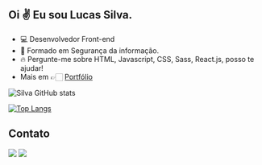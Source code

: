 ## Oi ✌ Eu sou Lucas Silva.

- 💻 Desenvolvedor Front-end
- 📕 Formado em Segurança da informação.
- 🔥 Pergunte-me sobre HTML, Javascript, CSS, Sass, React.js, posso te ajudar!
- Mais em 👉🏻 [Portfólio](https://lucas-bio.netlify.app/)

![Silva GitHub stats](https://github-readme-stats.vercel.app/api?username=Lucassocorrosilva7&show_icons=true&theme=dracula)

[![Top Langs](https://github-readme-stats.vercel.app/api/top-langs/?username=Lucassocorrosilva7&layout=compact)](https://github.com/Lucassocorrosilva7/github-readme-stats)

## Contato

<div>   
  <a href = "mailto:lucasocorrosilva@gmail.com" target="_blank"><img src="https://img.shields.io/badge/-Gmail-%23333?style=for-the-badge&logo=gmail&logoColor=white"></a>
  <a href="https://www.linkedin.com/in/luquinhasssilva/" target="_blank"><img src="https://img.shields.io/badge/-LinkedIn-%230077B5?style=for-the-badge&logo=linkedin&logoColor=white"> </a>
</div>
